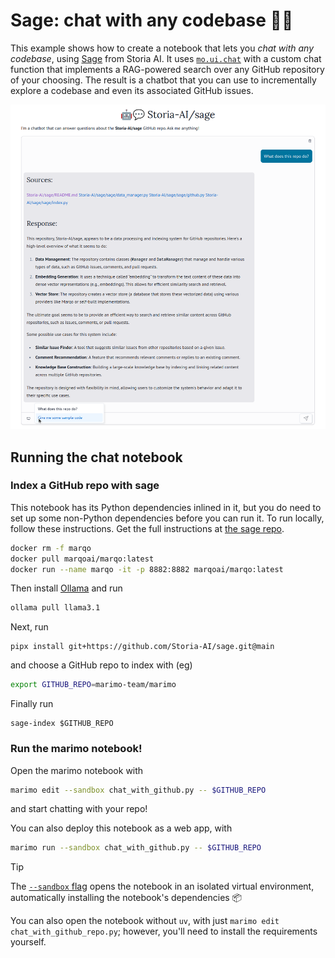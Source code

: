 # Sage: chat with any codebase 🤖💬

This example shows how to create a notebook that lets you
_chat with any codebase_, using [Sage](https://github.com/storia-ai/sage)
from Storia AI. It uses [`mo.ui.chat`](https://docs.marimo.io/api/inputs/chat.html) with a custom chat function that
implements a RAG-powered search over any GitHub repository of your choosing.
The result is a chatbot that you can use to incrementally explore a codebase
and even its associated GitHub issues.

![sage-chat](continue_chatting_with_sage.png)


## Running the chat notebook


### Index a GitHub repo with sage

This notebook has its Python dependencies inlined in it, but you do need
to set up some non-Python dependencies before you can run it. To run locally,
follow these instructions. Get the full instructions at
[the sage repo](https://github.com/storia-ai/sage).


```bash
docker rm -f marqo
docker pull marqoai/marqo:latest
docker run --name marqo -it -p 8882:8882 marqoai/marqo:latest
```

Then install [Ollama](https://github.com/ollama/ollama) and run

```bash
ollama pull llama3.1
```

Next, run

```
pipx install git+https://github.com/Storia-AI/sage.git@main
```

and choose a GitHub repo to index with (eg)

```bash
export GITHUB_REPO=marimo-team/marimo
```

Finally run

```
sage-index $GITHUB_REPO
```

### Run the marimo notebook!

Open the marimo notebook with

```bash
marimo edit --sandbox chat_with_github.py -- $GITHUB_REPO
```

and start chatting with your repo!

You can also deploy this notebook as a web app, with

```bash
marimo run --sandbox chat_with_github.py -- $GITHUB_REPO
```


> [!TIP]
> The [`--sandbox` flag](https://docs.marimo.io/guides/editor_features/package_management.html) opens the notebook in an isolated virtual environment,
> automatically installing the notebook's dependencies 📦

You can also open the notebook without `uv`, with just `marimo edit
chat_with_github_repo.py`; however, you'll need to install the requirements
yourself.
